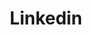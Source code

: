---
order: 3
title: Linkedin
link: https://linkedin.com/in/cleitonper
icon:
  name: linkedin-in
  pack: fab
---